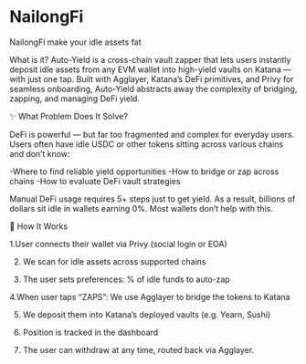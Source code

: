 # NailongFi
NailongFi make your idle assets fat

What is it?
Auto-Yield is a cross-chain vault zapper that lets users instantly deposit idle assets from any EVM wallet into high-yield vaults on Katana — with just one tap. Built with Agglayer, Katana’s DeFi primitives, and Privy for seamless onboarding, Auto-Yield abstracts away the complexity of bridging, zapping, and managing DeFi yield.

✨ What Problem Does It Solve?

DeFi is powerful — but far too fragmented and complex for everyday users.
Users often have idle USDC or other tokens sitting across various chains and don’t know:

-Where to find reliable yield opportunities
-How to bridge or zap across chains
-How to evaluate DeFi vault strategies

Manual DeFi usage requires 5+ steps just to get yield. As a result, billions of dollars sit idle in wallets earning 0%. Most wallets don’t help with this.

🔧 How It Works

1.User connects their wallet via Privy (social login or EOA)

2. We scan for idle assets across supported chains

3. The user sets preferences: % of idle funds to auto-zap

4.When user taps “ZAPS”: We use Agglayer to bridge the tokens to Katana

5. We deposit them into Katana’s deployed vaults (e.g. Yearn, Sushi)

6. Position is tracked in the dashboard

7. The user can withdraw at any time, routed back via Agglayer.
